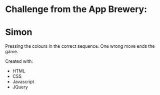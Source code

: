 # Challenge from the App Brewery:

# Simon

Pressing the colours in the correct sequence. One wrong move ends the game.

Created with:

- HTML
- CSS
- Javascript
- JQuery